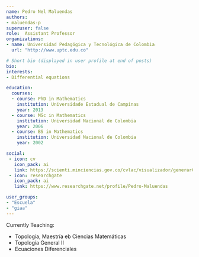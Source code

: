 ```yaml
---
name: Pedro Nel Maluendas
authors:
- maluendas-p
superuser: false
role:  Assistant Professor
organizations:
- name: Universidad Pedagógica y Tecnológica de Colombia
  url: "http://www.uptc.edu.co"

# Short bio (displayed in user profile at end of posts)
bio: 
interests:
- Differential equations

education:
  courses:
  - course: PhD in Mathematics
    institution: Universidade Estadual de Campinas
    year: 2013
  - course: MSc in Mathematics
    institution: Universidad Nacional de Colombia
    year: 2006
  - course: BS in Mathematics
    institution: Universidad Nacional de Colombia
    year: 2002

social:
 - icon: cv
   icon_pack: ai
   link: https://scienti.minciencias.gov.co/cvlac/visualizador/generarCurriculoCv.do?cod_rh=0000460818
 - icon: researchgate
   icon_pack: ai
   link: https://www.researchgate.net/profile/Pedro-Maluendas

user_groups:
- "Escuela"
- "giaa"
---
```

Currently Teaching:
+ Topología, Maestría eb Ciencias Matemáticas
+ Topología General II
+ Ecuaciones Diferenciales

